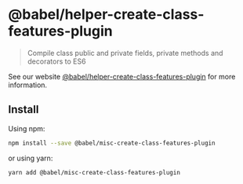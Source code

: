 # @babel/helper-create-class-features-plugin

> Compile class public and private fields, private methods and decorators to ES6

See our website [@babel/helper-create-class-features-plugin](https://babeljs.io/docs/en/babel-helper-create-class-features-plugin) for more information.

## Install

Using npm:

```sh
npm install --save @babel/misc-create-class-features-plugin
```

or using yarn:

```sh
yarn add @babel/misc-create-class-features-plugin
```
